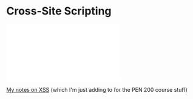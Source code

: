 
# Cross-Site Scripting
![](../../cybersecurity/TTPs/exploitation/injection/XSS.md#Cross-Site%20Scripting%20(XSS))

[My notes on XSS](../../cybersecurity/TTPs/exploitation/injection/XSS.md) (which I'm just adding to for the PEN 200 course stuff)